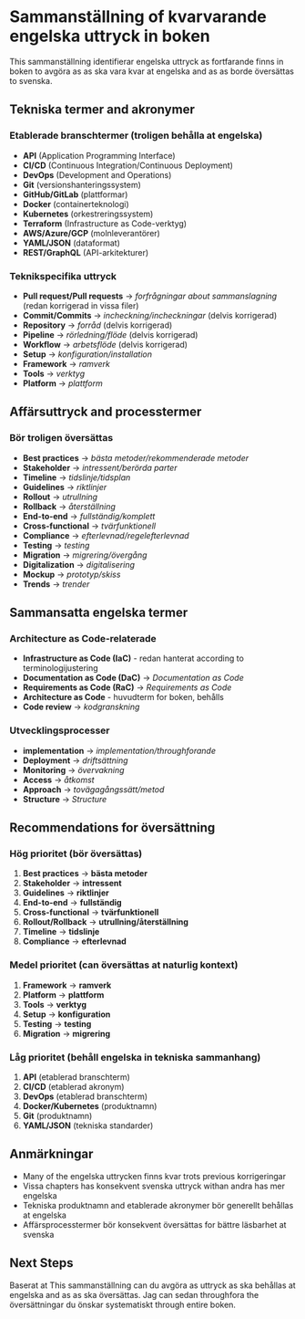 # Sammanställning of kvarvarande engelska uttryck in boken

This sammanställning identifierar engelska uttryck as fortfarande finns in boken to avgöra as as ska vara kvar at engelska and as as borde översättas to svenska.

## Tekniska termer and akronymer

### Etablerade branschtermer (troligen behålla at engelska)
- **API** (Application Programming Interface)
- **CI/CD** (Continuous Integration/Continuous Deployment)
- **DevOps** (Development and Operations)
- **Git** (versionshanteringssystem)
- **GitHub/GitLab** (plattformar)
- **Docker** (containerteknologi)
- **Kubernetes** (orkestreringssystem)
- **Terraform** (Infrastructure as Code-verktyg)
- **AWS/Azure/GCP** (molnleverantörer)
- **YAML/JSON** (dataformat)
- **REST/GraphQL** (API-arkitekturer)

### Teknikspecifika uttryck
- **Pull request/Pull requests** → *forfrågningar about sammanslagning* (redan korrigerad in vissa filer)
- **Commit/Commits** → *incheckning/incheckningar* (delvis korrigerad)
- **Repository** → *forråd* (delvis korrigerad)
- **Pipeline** → *rörledning/flöde* (delvis korrigerad)
- **Workflow** → *arbetsflöde* (delvis korrigerad)
- **Setup** → *konfiguration/installation*
- **Framework** → *ramverk*
- **Tools** → *verktyg*
- **Platform** → *plattform*

## Affärsuttryck and processtermer

### Bör troligen översättas
- **Best practices** → *bästa metoder/rekommenderade metoder*
- **Stakeholder** → *intressent/berörda parter*
- **Timeline** → *tidslinje/tidsplan*
- **Guidelines** → *riktlinjer*
- **Rollout** → *utrullning*
- **Rollback** → *återställning*
- **End-to-end** → *fullständig/komplett*
- **Cross-functional** → *tvärfunktionell*
- **Compliance** → *efterlevnad/regelefterlevnad*
- **Testing** → *testing*
- **Migration** → *migrering/övergång*
- **Digitalization** → *digitalisering*
- **Mockup** → *prototyp/skiss*
- **Trends** → *trender*

## Sammansatta engelska termer

### Architecture as Code-relaterade
- **Infrastructure as Code (IaC)** - redan hanterat according to terminologijustering
- **Documentation as Code (DaC)** → *Documentation as Code*
- **Requirements as Code (RaC)** → *Requirements as Code*
- **Architecture as Code** - huvudterm for boken, behålls
- **Code review** → *kodgranskning*

### Utvecklingsprocesser
- **implementation** → *implementation/throughforande*
- **Deployment** → *driftsättning*
- **Monitoring** → *övervakning*
- **Access** → *åtkomst*
- **Approach** → *tovägagångssätt/metod*
- **Structure** → *Structure*

## Recommendations for översättning

### Hög prioritet (bör översättas)
1. **Best practices** → **bästa metoder**
2. **Stakeholder** → **intressent**
3. **Guidelines** → **riktlinjer**
4. **End-to-end** → **fullständig**
5. **Cross-functional** → **tvärfunktionell**
6. **Rollout/Rollback** → **utrullning/återställning**
7. **Timeline** → **tidslinje**
8. **Compliance** → **efterlevnad**

### Medel prioritet (can översättas at naturlig kontext)
1. **Framework** → **ramverk**
2. **Platform** → **plattform**
3. **Tools** → **verktyg**
4. **Setup** → **konfiguration**
5. **Testing** → **testing**
6. **Migration** → **migrering**

### Låg prioritet (behåll engelska in tekniska sammanhang)
1. **API** (etablerad branschterm)
2. **CI/CD** (etablerad akronym)
3. **DevOps** (etablerad branschterm)
4. **Docker/Kubernetes** (produktnamn)
5. **Git** (produktnamn)
6. **YAML/JSON** (tekniska standarder)

## Anmärkningar

- Many of the engelska uttrycken finns kvar trots previous korrigeringar
- Vissa chapters has konsekvent svenska uttryck withan andra has mer engelska
- Tekniska produktnamn and etablerade akronymer bör generellt behållas at engelska
- Affärsprocesstermer bör konsekvent översättas for bättre läsbarhet at svenska

## Next Steps

Baserat at This sammanställning can du avgöra as uttryck as ska behållas at engelska and as as ska översättas. Jag can sedan throughfora the översättningar du önskar systematiskt through entire boken.
